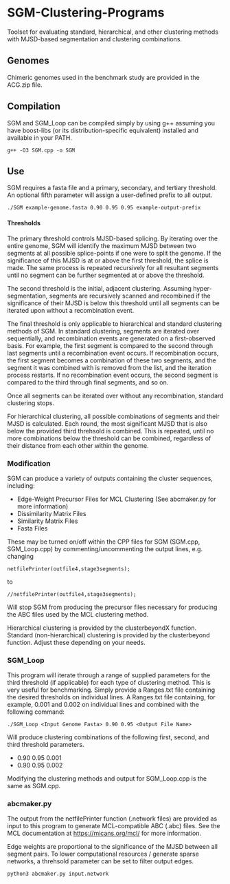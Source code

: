 # SGM-Clustering-Programs
Toolset for evaluating standard, hierarchical, and other clustering methods with MJSD-based segmentation and clustering combinations.

## Genomes

Chimeric genomes used in the benchmark study are provided in the ACG.zip file.

## Compilation
SGM and SGM_Loop can be compiled simply by using g++ assuming you have boost-libs (or its distribution-specific equivalent) installed and available in your PATH.

`g++ -O3 SGM.cpp -o SGM`

## Use

SGM requires a fasta file and a primary, secondary, and tertiary threshold.  An optional fifth parameter will assign a user-defined prefix to all output.

`./SGM example-genome.fasta 0.90 0.95 0.95 example-output-prefix`

#### Thresholds

The primary threshold controls MJSD-based splicing.  By iterating over the entire genome, SGM will identify the maximum MJSD between two segments at all possible splice-points if one were to split the genome.  If the significance of this MJSD is at or above the first threshold, the splice is made.  The same process is repeated recursively for all resultant segments until no segment can be further segmented at or above the threshold.

The second threshold is the initial, adjacent clustering.  Assuming hyper-segmentation, segments are recursively scanned and recombined if the significance of their MJSD is below this threshold until all segments can be iterated upon without a recombination event.

The final threshold is only applicable to hierarchical and standard clustering methods of SGM.
In standard clustering, segments are iterated over sequentially, and recombination events are generated on a first-observed basis.  For example, the first segment is compared to the second through last segments until a recombination event occurs.  If recombination occurs, the first segment becomes a combination of these two segments, and the segment it was combined with is removed from the list, and the iteration process restarts.  If no recombination event occurs, the second segment is compared to the third through final segments, and so on.

Once all segments can be iterated over without any recombination, standard clustering stops.

For hierarchical clustering, all possible combinations of segments and their MJSD is calculated. 
Each round, the most significant MJSD that is also below the provided third threhsold is combined.  This is repeated, until no more combinations below the threshold can be combined, regardless of their distance from each other within the genome.

### Modification
SGM can produce a variety of outputs containing the cluster sequences, including:
- Edge-Weight Precursor Files for MCL Clustering (See abcmaker.py for more information)
- Dissimilarity Matrix Files
- Similarity Matrix Files
- Fasta Files

These may be turned on/off within the CPP files for SGM (SGM.cpp, SGM_Loop.cpp) by commenting/uncommenting the output lines, e.g. changing

`netfilePrinter(outfile4,stage3segments);` 

to 

`//netfilePrinter(outfile4,stage3segments);`

Will stop SGM from producing the precursor files necessary for producing the ABC files used by the MCL clustering method.

Hierarchical clustering is provided by the clusterbeyondX function.
Standard (non-hierarchical) clustering is provided by the clusterbeyond function.  Adjust these depending on your needs.

### SGM_Loop

This program will iterate through a range of supplied parameters for the third threshold (if applicable) for each type of clustering method.  This is very useful for benchmarking.  Simply provide a Ranges.txt file containing the desired thresholds on individual lines.  A Ranges.txt file containing, for example, 0.001 and 0.002 on individual lines and combined with the following command:

`./SGM_Loop <Input Genome Fasta> 0.90 0.95 <Output File Name>`

Will produce clustering combinations of the following first, second, and third threshold parameters.

- 0.90 0.95 0.001
- 0.90 0.95 0.002

Modifying the clustering methods and output for SGM_Loop.cpp is the same as SGM.cpp.

### abcmaker.py

The output from the netfilePrinter function (.network files) are provided as input to this program to generate MCL-compatible ABC (.abc) files.
See the MCL documentation at https://micans.org/mcl/ for more information.

Edge weights are proportional to the significance of the MJSD between all segment pairs.
To lower computational resources / generate sparse networks, a threhsold parameter can be set to filter output edges.

`python3 abcmaker.py input.network`
